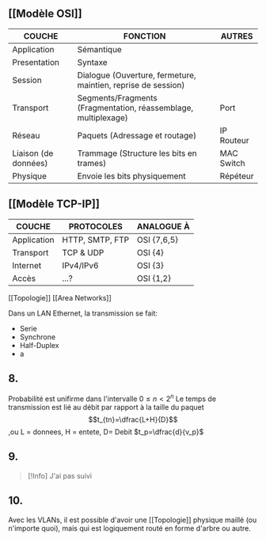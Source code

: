 ## [[Modèle OSI]]

| COUCHE               | FONCTION                                                       | AUTRES        |
| -------------------- | -------------------------------------------------------------- | ------------- |
| Application          | Sémantique                                                     |               |
| Presentation         | Syntaxe                                                        |               |
| Session              | Dialogue (Ouverture, fermeture, maintien, reprise de session)  |               |
| Transport            | Segments/Fragments (Fragmentation, réassemblage, multiplexage) | Port          |
| Réseau               | Paquets (Adressage et routage)                                 | IP<br>Routeur |
| Liaison (de données) | Trammage (Structure les bits en trames)                        | MAC<br>Switch |
| Physique             | Envoie les bits physiquement                                   | Répéteur      |


## [[Modèle TCP-IP]]

| COUCHE      | PROTOCOLES      | ANALOGUE À  |
| ----------- | --------------- | ----------- |
| Application | HTTP, SMTP, FTP | OSI {7,6,5} |
| Transport   | TCP & UDP       | OSI {4}     |
| Internet    | IPv4/IPv6       | OSI {3}     |
| Accès       | ...?            | OSI {1,2}   |


[[Topologie]]
[[Area Networks]]


Dans un LAN Ethernet, la transmission se fait:
- Serie
- Synchrone
- Half-Duplex
- a


## 8.
Probabilité est unifirme dans l'intervalle $0\leq n < 2^n$
Le temps de transmission est lié au débit par rapport à la taille du paquet
$$t_{tn}=\dfrac{L+H}{D}$$
,ou L = donnees, H = entete, D= Debit
$t_p=\dfrac{d}{v_p}$

## 9.
> [!Info]
> J'ai pas suivi

## 10.


Avec les VLANs, il est possible d'avoir une [[Topologie]] physique maillé (ou n'importe quoi), mais qui est logiquement routé en forme d'arbre ou autre.


